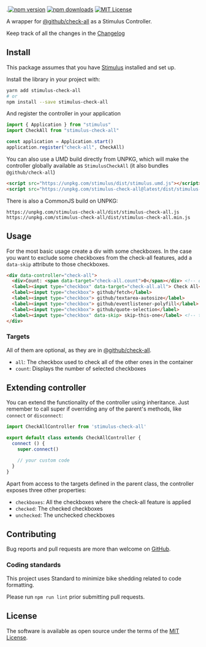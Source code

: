 .[![npm version](https://badgen.net/npm/v/stimulus-check-all)](https://www.npmjs.com/package/stimulus-check-all)
[![npm downloads](https://badgen.net/npm/dt/stimulus-check-all)](#)
[![MIT License](https://badgen.net/npm/license/stimulus-check-all)](https://github.com/rbague/stimulus-check-all/blob/master/LICENSE)

A wrapper for [@github/check-all] as a Stimulus Controller.

Keep track of all the changes in the [Changelog](https://github.com/rbague/stimulus-check-all/blob/master/CHANGELOG.md)

## Install
This package assumes that you have [Stimulus](https://stimulusjs.org/handbook/installing) installed and set up.

Install the library in your project with:
```sh
yarn add stimulus-check-all
# or
npm install --save stimulus-check-all
```

And register the controller in your application
```js
import { Application } from "stimulus"
import CheckAll from "stimulus-check-all"

const application = Application.start()
application.register("check-all", CheckAll)
```

You can also use a UMD build directly from UNPKG, which will make the controller globally available as `StimulusCheckAll` (it also bundles `@github/check-all`)
```html
<script src="https://unpkg.com/stimulus/dist/stimulus.umd.js"></script> <!-- Stimulus must be loaded globally -->
<script src="https://unpkg.com/stimulus-check-all@latest/dist/stimulus-check-all.umd.js"></script> <!-- or 'stimulus-check-all.umd.min.js' -->
```

There is also a CommonJS build on UNPKG:
```
https://unpkg.com/stimulus-check-all/dist/stimulus-check-all.js
https://unpkg.com/stimulus-check-all/dist/stimulus-check-all.min.js
```

## Usage

For the most basic usage create a div with some checkboxes.
In the case you want to exclude some checkboxes from the check-all features, add a `data-skip` attribute to those checkboxes.

```html
<div data-controller="check-all">
  <div>Count: <span data-target="check-all.count">0</span></div> <!-- optional -->
  <label><input type="checkbox" data-target="check-all.all"> Check All</label> <!-- optional -->
  <label><input type="checkbox"> github/fetch</label>
  <label><input type="checkbox"> github/textarea-autosize</label>
  <label><input type="checkbox"> github/eventlistener-polyfill</label>
  <label><input type="checkbox"> github/quote-selection</label>
  <label><input type="checkbox" data-skip> skip-this-one</label> <!-- this one is skipped -->
</div>
```

### Targets

All of them are optional, as they are in [@github/check-all].

- `all`: The checkbox used to check all of the other ones in the container
- `count`: Displays the number of selected checkboxes

## Extending controller
You can extend the functionality of the controller using inheritance. Just remember to call super if overriding any of the parent's methods, like `connect` or `disconnect`:

```js
import CheckAllController from 'stimulus-check-all'

export default class extends CheckAllController {
  connect () {
    super.connect()

    // your custom code
  }
}
```

Apart from access to the targets defined in the parent class, the controller exposes three other properties:
- `checkboxes`: All the checkboxes where the check-all feature is applied
- `checked`: The checked checkboxes
- `unchecked`: The unchecked checkboxes

## Contributing

Bug reports and pull requests are more than welcome on [GitHub](https://github.com/rbague/stimulus-check-all).

### Coding standards
This project uses Standard to minimize bike shedding related to code formatting.

Please run `npm run lint` prior submitting pull requests.

## License

The software is available as open source under the terms of the [MIT License](https://opensource.org/licenses/MIT).

[@github/check-all]: https://github.com/github/check-all
